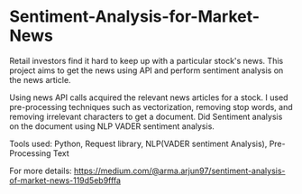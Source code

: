 # Sentiment-Analysis-for-Market-News

Retail investors find it hard to keep up with a particular stock's news.
This project aims to get the news using API and perform sentiment analysis on the news article.

Using news API calls acquired the relevant news articles for a stock.
I used pre-processing techniques such as vectorization, removing stop words, and removing irrelevant characters to get a document.
Did Sentiment analysis on the document using NLP VADER sentiment analysis.


Tools used: Python, Request library, NLP(VADER sentiment Analysis), Pre-Processing Text

For more details: https://medium.com/@arma.arjun97/sentiment-analysis-of-market-news-119d5eb9fffa
